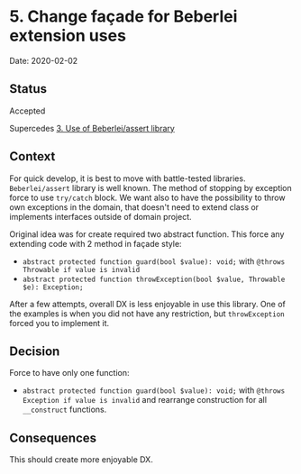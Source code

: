 # 5. Change façade for Beberlei extension uses

Date: 2020-02-02

## Status

Accepted

Supercedes [3. Use of Beberlei/assert library](0003-use-of-beberlei-assert-library.md)

## Context

For quick develop, it is best to move with battle-tested libraries. `Beberlei/assert` library is well known. The method of stopping by exception force to use `try/catch` block. We want also to have the possibility to throw own exceptions in the domain, that doesn't need to extend class or implements interfaces outside of domain project.

Original idea was for create required two abstract function. This force any extending code with 2 method in façade style:
 * `abstract protected function guard(bool $value): void;` with `@throws Throwable if value is invalid`
 * `abstract protected function throwException(bool $value, Throwable $e): Exception;`
 
After a few attempts, overall DX is less enjoyable in use this library. 
One of the examples is when you did not have any restriction, but `throwException` forced you to implement it.

## Decision

Force to have only one function:
* `abstract protected function guard(bool $value): void;` with `@throws Exception if value is invalid`
and rearrange construction for all `__construct` functions.

## Consequences

This should create more enjoyable DX.

